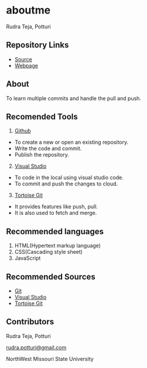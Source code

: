 # aboutme
Rudra Teja, Potturi
## Repository Links
- [Source](https://github.com/RudraPotturi/aboutme)
- [Webpage](https://rudrapotturi.github.io/aboutme/)

## About
To learn multiple commits and handle the pull and push.

## Recomended Tools
1. [Github](https://github.com/) 
  - To create a new or open an existing repository.
  - Write the code and commit.
  - Publish the repository.
2. [Visual Studio](https://visualstudio.microsoft.com/)
  - To code in the local using visual studio code.
  - To commit and push the changes to cloud.
3. [Tortoise Git](https://tortoisegit.org/)
  - It provides features like push, pull.
  - It is also used to fetch and merge.
  
## Recommended languages
1. HTML(Hypertext markup language)
2. CSS(Cascading style sheet)
3. JavaScript

## Recommended Sources
- [Git](https://en.wikipedia.org/wiki/Git)
- [Visual Studio](https://code.visualstudio.com/)
- [Tortoise Git](https://en.wikipedia.org/wiki/TortoiseGit)

## Contributors
Rudra Teja, Potturi

rudra.potturi@gmail.com

NorthWest Missouri State University

